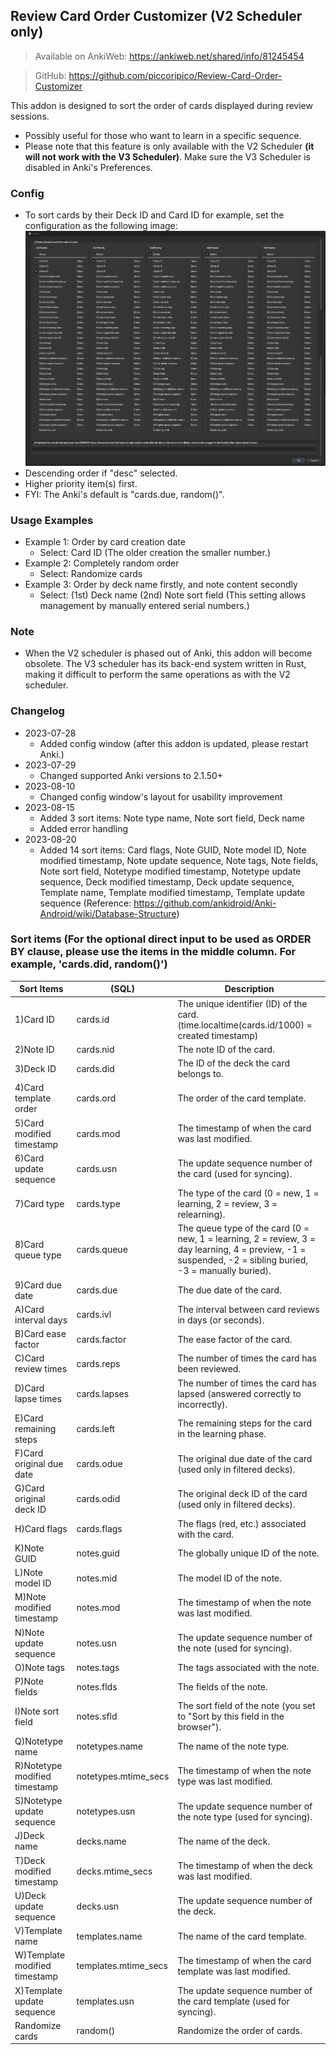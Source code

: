 ## Review Card Order Customizer (V2 Scheduler only)
> Available on AnkiWeb: <a href="https://ankiweb.net/shared/info/81245454" rel="nofollow">https://ankiweb.net/shared/info/81245454</a>

> GitHub: <a href="https://github.com/piccoripico/Review-Card-Order-Customizer" rel="nofollow">https://github.com/piccoripico/Review-Card-Order-Customizer</a>

This addon is designed to sort the order of cards displayed during review sessions.

- Possibly useful for those who want to learn in a specific sequence.
- Please note that this feature is only available with the V2 Scheduler <b>(it will not work with the V3 Scheduler)</b>. Make sure the V3 Scheduler is disabled in Anki's Preferences.

### Config

- To sort cards by their Deck ID and Card ID for example, set the configuration as the following image: <img src="https://github.com/piccoripico/Review-Card-Order-Customizer/raw/main/ConfigWindow.png">
- Descending order if "desc" selected.
- Higher priority item(s) first.
- FYI: The Anki's default is "cards.due, random()".

### Usage Examples

- Example 1: Order by card creation date  
  - Select: Card ID (The older creation the smaller number.)
- Example 2: Completely random order  
  - Select: Randomize cards  
- Example 3: Order by deck name firstly, and note content secondly  
  - Select: (1st) Deck name (2nd) Note sort field (This setting allows management by manually entered serial numbers.)  

### Note

- When the V2 scheduler is phased out of Anki, this addon will become obsolete. The V3 scheduler has its back-end system written in Rust, making it difficult to perform the same operations as with the V2 scheduler.

### Changelog

- 2023-07-28
  - Added config window (after this addon is updated, please restart Anki.)
- 2023-07-29
  - Changed supported Anki versions to 2.1.50+
- 2023-08-10
  - Changed config window's layout for usability improvement
- 2023-08-15
  - Added 3 sort items: Note type name, Note sort field, Deck name
  - Added error handling
- 2023-08-20
  - Added 14 sort items: Card flags, Note GUID, Note model ID, Note modified timestamp, Note update sequence, Note tags, Note fields, Note sort field, Notetype modified timestamp, Notetype update sequence, Deck modified timestamp, Deck update sequence, Template name, Template modified timestamp, Template update sequence (Reference: <a href="https://github.com/ankidroid/Anki-Android/wiki/Database-Structure">https://github.com/ankidroid/Anki-Android/wiki/Database-Structure</a>)

### Sort items (For the optional direct input to be used as ORDER BY clause, please use the items in the middle column. For example, 'cards.did, random()')

|         Sort Items                     |      (SQL)                 | Description                                                                                          |
|---------------------------------------|----------------------------|------------------------------------------------------------------------------------------------------|
| 1)Card ID                             | cards.id                   | The unique identifier (ID) of the card. (time.localtime(cards.id/1000) = created timestamp)         |
| 2)Note ID                             | cards.nid                  | The note ID of the card.                                                                             |
| 3)Deck ID                             | cards.did                  | The ID of the deck the card belongs to.                                                              |
| 4)Card template order                 | cards.ord                  | The order of the card template.                                                                      |
| 5)Card modified timestamp             | cards.mod                  | The timestamp of when the card was last modified.                                                    |
| 6)Card update sequence                | cards.usn                  | The update sequence number of the card (used for syncing).                                           |
| 7)Card type                           | cards.type                 | The type of the card (0 = new, 1 = learning, 2 = review, 3 = relearning).                            |
| 8)Card queue type                     | cards.queue                | The queue type of the card (0 = new, 1 = learning, 2 = review, 3 = day learning, 4 = preview,  -1 = suspended, -2 = sibling buried, -3 = manually buried).|
| 9)Card due date                       | cards.due                  | The due date of the card.                                                                            |
| A)Card interval days                  | cards.ivl                  | The interval between card reviews in days (or seconds).                                              |
| B)Card ease factor                    | cards.factor               | The ease factor of the card.                                                                         |
| C)Card review times                   | cards.reps                 | The number of times the card has been reviewed.                                                      |
| D)Card lapse times                    | cards.lapses               | The number of times the card has lapsed (answered correctly to incorrectly).                         |
| E)Card remaining steps                | cards.left                 | The remaining steps for the card in the learning phase.                                              |
| F)Card original due date              | cards.odue                 | The original due date of the card (used only in filtered decks).                                     |
| G)Card original deck ID               | cards.odid                 | The original deck ID of the card (used only in filtered decks).                                      |
| H)Card flags                          | cards.flags                | The flags (red, etc.) associated with the card.                                                      |
| K)Note GUID                           | notes.guid                 | The globally unique ID of the note.                                                                  |
| L)Note model ID                       | notes.mid                  | The model ID of the note.                                                                            |
| M)Note modified timestamp             | notes.mod                  | The timestamp of when the note was last modified.                                                    |
| N)Note update sequence                | notes.usn                  | The update sequence number of the note (used for syncing).                                           |
| O)Note tags                           | notes.tags                 | The tags associated with the note.                                                                   |
| P)Note fields                         | notes.flds                 | The fields of the note.                                                                              |
| I)Note sort field                     | notes.sfld                 | The sort field of the note (you set to "Sort by this field in the browser").                         |
| Q)Notetype name                       | notetypes.name             | The name of the note type.                                                                           |
| R)Notetype modified timestamp         | notetypes.mtime_secs       | The timestamp of when the note type was last modified.                                               |
| S)Notetype update sequence            | notetypes.usn              | The update sequence number of the note type (used for syncing).                                      |
| J)Deck name                           | decks.name                 | The name of the deck.                                                                                |
| T)Deck modified timestamp             | decks.mtime_secs           | The timestamp of when the deck was last modified.                                                    |
| U)Deck update sequence                | decks.usn                  | The update sequence number of the deck.                                                              |
| V)Template name                       | templates.name             | The name of the card template.                                                                       |
| W)Template modified timestamp         | templates.mtime_secs       | The timestamp of when the card template was last modified.                                           |
| X)Template update sequence            | templates.usn              | The update sequence number of the card template (used for syncing).                                  |
| Randomize cards                       | random()                   | Randomize the order of cards.                                                                        |
